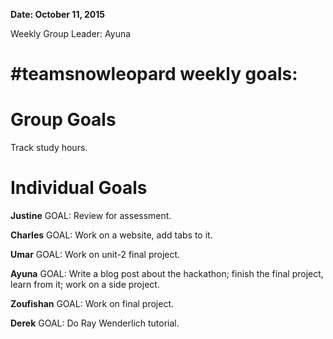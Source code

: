 **Date: October 11, 2015**

Weekly Group Leader: Ayuna

# #teamsnowleopard weekly goals:

# Group Goals
Track study hours. 

# Individual Goals
**Justine**
GOAL: Review for assessment.

**Charles**
GOAL: Work on a website, add tabs to it.

**Umar**
GOAL: Work on unit-2 final project.

**Ayuna**
GOAL: Write a blog post about the hackathon; finish the final project, learn from it; work on a side project.

**Zoufishan**
GOAL: Work on final project.  

**Derek**
GOAL: Do Ray Wenderlich tutorial.  

